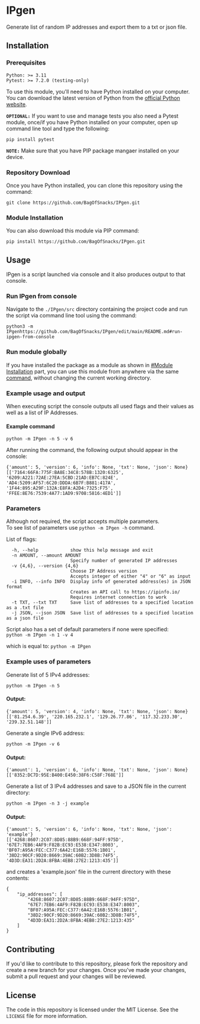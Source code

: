 # IPgen
Generate list of random IP addresses and export them to a txt or json file.  
  
  
  
## Installation

### Prerequisites

```
Python: >= 3.11  
Pytest: >= 7.2.0 (testing-only)
```

To use this module, you'll need to have Python installed on your computer. You can download the latest version of Python from the [official Python website](https://www.python.org/downloads/).  

**`OPTIONAL:`** If you want to use and manage tests you also need a Pytest module, once/if you have Python installed on your computer, open up command line tool and type the following:  

```
pip install pytest
```

**`NOTE:`**  Make sure that you have PIP package mangaer installed on your device.  
  
  
### Repository Download

Once you have Python installed, you can clone this repository using the command:

```
git clone https://github.com/BagOfSnacks/IPgen.git
```
  
### Module Installation  
  
You can also download this module via PIP command:  
```
pip install https://github.com/BagOfSnacks/IPgen.git
```
  
  
## Usage

IPgen is a script launched via console and it also produces output to that console.
  
### Run IPgen from console
  
Navigate to the ```./IPgen/src``` directory containing the project code and run the script via command line tool using the command:
```
python3 -m IPgenhttps://github.com/BagOfSnacks/IPgen/edit/main/README.md#run-ipgen-from-console
```  
  
### Run module globally
  
If you have installed the package as a module as shown in [#Module Installation](https://github.com/BagOfSnacks/IPgen/edit/main/README.md#module-installation) part, you can use this module from anywhere via the same [command](https://github.com/BagOfSnacks/IPgen/edit/main/README.md#run-ipgen-from-console), without changing the current working directory.  
   
### Example usage and output
  
When executing script the console outputs all used flags and their values as well as a list of IP Addresses.

#### Example command
```
python -m IPgen -n 5 -v 6
```
  
After running the command, the following output should appear in the console:  
```
{'amount': 5, 'version': 6, 'info': None, 'txt': None, 'json': None}
[['7164:66FA:775F:BA8E:34C8:578B:1320:6325', '6209:A221:72AE:27EA:5CBD:21AD:EB7C:824E', 'AD4:5209:AF57:6C20:DDDA:6B7F:B881:417A', '1F44:895:A29F:132A:E8FA:A2D4:7325:F75', 'FFEE:8E76:7539:4A77:1AD9:9708:5816:4ED1']]
```
  
### Parameters
  
Although not required, the script accepts multiple parameters.  
To see list of parameters use ```python -m IPgen -h``` command.

List of flags:  

```
  -h, --help            show this help message and exit
  -n AMOUNT, --amount AMOUNT
                        Specify number of generated IP addresses
  -v {4,6}, --version {4,6}
                        Choose IP Address version  
                        Accepts integer of either "4" or "6" as input
  -i INFO, --info INFO  Display info of generated address(es) in JSON format
                        Creates an API call to https://ipinfo.io/
                        Requires internet connection to work
  -t TXT, --txt TXT     Save list of addresses to a specified location as a .txt file
  -j JSON, --json JSON  Save list of addresses to a specified location as a json file
```  
  
Script also has a set of default parameters if none were specified:  
```python -m IPgen -n 1 -v 4```  
  
which is equal to: ```python -m IPgen```
  
  
  
### Example uses of parameters
  
Generate list of 5 IPv4 addresses:  
```
python -m IPgen -n 5
```
#### Output:
```
{'amount': 5, 'version': 4, 'info': None, 'txt': None, 'json': None}
[['81.254.6.39', '220.165.232.1', '129.26.77.86', '117.32.233.30', '239.32.51.148']]
```
  
Generate a single IPv6 address:
```
python -m IPgen -v 6
```

#### Output:
```
{'amount': 1, 'version': 6, 'info': None, 'txt': None, 'json': None}
[['8352:DC7D:95E:B400:E450:38F6:C58F:768E']]
```
  
Generate a list of 3 IPv4 addresses and save to a JSON file in the current directory:
```
python -m IPgen -n 3 -j example
```

#### Output:
```
{'amount': 5, 'version': 6, 'info': None, 'txt': None, 'json': 'example'}
[['4268:8607:2C07:8D85:88B9:668F:94FF:975D', '67E7:7EB6:4AF9:F82B:EC93:E538:E347:8003', 'BF07:A95A:FEC:C377:6A42:E16B:5576:1B01', '38D2:90CF:9D20:8669:39AC:60B2:3D8B:74F5', '4D3D:EA31:2D2A:8FBA:4EB8:27E2:1213:435']]
```
and creates a 'example.json' file in the current directory with these contents:
```
{
    "ip_addresses": [
        "4268:8607:2C07:8D85:88B9:668F:94FF:975D",
        "67E7:7EB6:4AF9:F82B:EC93:E538:E347:8003",
        "BF07:A95A:FEC:C377:6A42:E16B:5576:1B01",
        "38D2:90CF:9D20:8669:39AC:60B2:3D8B:74F5",
        "4D3D:EA31:2D2A:8FBA:4EB8:27E2:1213:435"
    ]
}
```
  
  
## Contributing

If you'd like to contribute to this repository, please fork the repository and create a new branch for your changes. Once you've made your changes, submit a pull request and your changes will be reviewed.

## License

The code in this repository is licensed under the MIT License. See the `LICENSE` file for more information.
